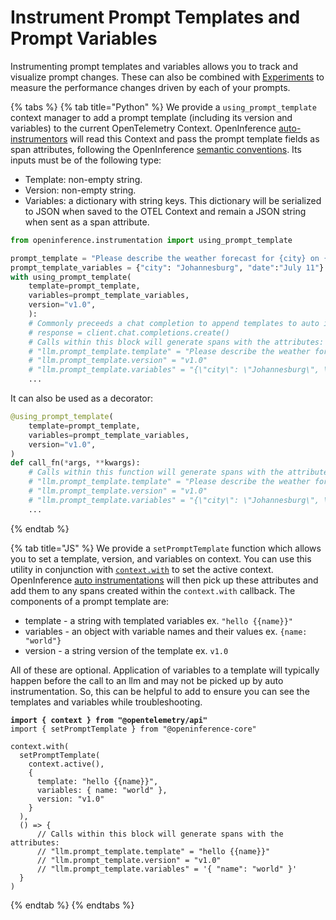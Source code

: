 # Instrument Prompt Templates and Prompt Variables

Instrumenting prompt templates and variables allows you to track and visualize prompt changes. These can also be combined with [Experiments](../../datasets-and-experiments/how-to-experiments/run-experiments.md) to measure the performance changes driven by each of your prompts.

{% tabs %}
{% tab title="Python" %}
We provide a `using_prompt_template` context manager to add a prompt template (including its version and variables) to the current OpenTelemetry Context. OpenInference [auto-instrumentors](https://github.com/Arize-ai/openinference/tree/main/python/instrumentation) will read this Context and pass the prompt template fields as span attributes, following the OpenInference [semantic conventions](https://github.com/Arize-ai/openinference/tree/main/python/openinference-semantic-conventions). Its inputs must be of the following type:

* Template: non-empty string.
* Version: non-empty string.
* Variables: a dictionary with string keys. This dictionary will be serialized to JSON when saved to the OTEL Context and remain a JSON string when sent as a span attribute.

```python
from openinference.instrumentation import using_prompt_template

prompt_template = "Please describe the weather forecast for {city} on {date}"
prompt_template_variables = {"city": "Johannesburg", "date":"July 11"}
with using_prompt_template(
    template=prompt_template,
    variables=prompt_template_variables,
    version="v1.0",
    ):
    # Commonly preceeds a chat completion to append templates to auto instrumentation
    # response = client.chat.completions.create()
    # Calls within this block will generate spans with the attributes:
    # "llm.prompt_template.template" = "Please describe the weather forecast for {city} on {date}"
    # "llm.prompt_template.version" = "v1.0"
    # "llm.prompt_template.variables" = "{\"city\": \"Johannesburg\", \"date\": \"July 11\"}" # JSON serialized
    ...
```

It can also be used as a decorator:

```python
@using_prompt_template(
    template=prompt_template,
    variables=prompt_template_variables,
    version="v1.0",
)
def call_fn(*args, **kwargs):
    # Calls within this function will generate spans with the attributes:
    # "llm.prompt_template.template" = "Please describe the weather forecast for {city} on {date}"
    # "llm.prompt_template.version" = "v1.0"
    # "llm.prompt_template.variables" = "{\"city\": \"Johannesburg\", \"date\": \"July 11\"}" # JSON serialized
    ...
```
{% endtab %}

{% tab title="JS" %}
We provide a `setPromptTemplate` function which allows you to set a template, version, and variables on context. You can use this utility in conjunction with [`context.with`](https://opentelemetry.io/docs/languages/js/context/#set-active-context) to set the active context. OpenInference [auto instrumentations](../integrations-tracing/#javascript) will then pick up these attributes and add them to any spans created within the `context.with` callback. The components of a prompt template are:

* template - a string with templated variables ex. `"hello {{name}}"`
* variables - an object with variable names and their values ex. `{name: "world"}`
* version - a string version of the template ex. `v1.0`

All of these are optional. Application of variables to a template will typically happen before the call to an llm and may not be picked up by auto instrumentation. So, this can be helpful to add to ensure you can see the templates and variables while troubleshooting.

<pre class="language-typescript"><code class="lang-typescript"><strong>import { context } from "@opentelemetry/api"
</strong>import { setPromptTemplate } from "@openinference-core"

context.with(
  setPromptTemplate(
    context.active(),
    { 
      template: "hello {{name}}",
      variables: { name: "world" },
      version: "v1.0"
    }
  ),
  () => {
      // Calls within this block will generate spans with the attributes:
      // "llm.prompt_template.template" = "hello {{name}}"
      // "llm.prompt_template.version" = "v1.0"
      // "llm.prompt_template.variables" = '{ "name": "world" }'
  }
)
</code></pre>
{% endtab %}
{% endtabs %}
